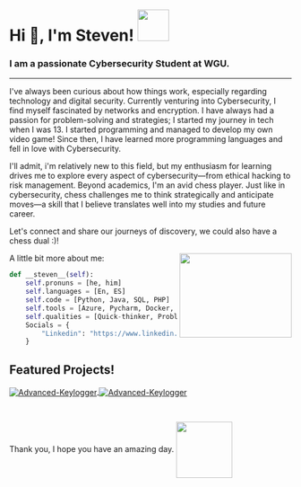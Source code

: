 <h1> Hi 👋, I'm Steven! <img src="https://media.giphy.com/media/qSsgs4IqtgEKQhxuTM/giphy.gif?cid=ecf05e47qdjasd8z0tb9pvpg5i24rxjaguxziut2tg4zja56\&ep=v1\_stickers\_search\&rid=giphy.gif\&ct=s
" width=56px></h1>

### I am a passionate Cybersecurity Student at WGU.
***

I've always been curious about how things work, especially regarding technology and digital security. Currently venturing into Cybersecurity, I find myself fascinated by networks and encryption. I have always had a passion for problem-solving and strategies; I started my journey in tech when I was 13. I started programming and managed to develop my own video game! Since then, I have learned more programming languages and fell in love with Cybersecurity.

I'll admit, i'm relatively new to this field, but my enthusiasm for learning drives me to explore every aspect of cybersecurity—from ethical hacking to risk management. Beyond academics, I'm an avid chess player. Just like in cybersecurity, chess challenges me to think strategically and anticipate moves—a skill that I believe translates well into my studies and future career.
 
Let's connect and share our journeys of discovery, we could also have a chess dual :)!

<img align="right" height="150" width="200" alt="" src="https://media.giphy.com/media/v1.Y2lkPTc5MGI3NjExdGpnenV2cXFpZHNnbTJtYWs1eHh1NG12NjZsYXBubmxmcTVkN2ZhcCZlcD12MV9naWZzX3NlYXJjaCZjdD1n/ThrM4jEi2lBxd7X2yz/giphy.gif" />


A little bit more about me:

```python
def __steven__(self):
    self.pronuns = [he, him]
    self.languages = [En, ES]
    self.code = [Python, Java, SQL, PHP]
    self.tools = [Azure, Pycharm, Docker, Github]
    self.qualities = [Quick-thinker, Problem-Solver, Adaptable, Leader, Hard-worker, Self-Driven]
    Socials = {
        "Linkedin": "https://www.linkedin.com/in/cybergon/"
    }
```
## Featured Projects!


<a href="https://github.com/CyberG00n/AdvancedKeylogger">
  <img align="center" src="https://github-readme-stats.vercel.app/api/pin/?username=CyberG00n&repo=AdvancedKeylogger&show_icons=true&line_height=27&title_color=6aa6f8&text_color=8a919a&icon_color=6aa6f8&bg_color=22272e" alt="Advanced-Keylogger" />
</a>
<a href="https://github.com/CyberG00n/FailedRDP-Mapping">
  <img align="center" src="https://github-readme-stats.vercel.app/api/pin/?username=CyberG00n&repo=FailedRDP-Mapping&show_icons=true&line_height=27&title_color=6aa6f8&text_color=8a919a&icon_color=6aa6f8&bg_color=22272e" alt="Advanced-Keylogger" />
</a>
<pre>

</pre>
Thank you, I hope you have an amazing day. <img src="https://media.giphy.com/media/vmGjjH1XOjViEfbBfZ/giphy.gif?cid=790b7611slu7k811bk8cu7wzfrw38d1ietzip4pe5ot951dk\&ep=v1\_stickers\_search\&rid=giphy.gif\&ct=s
" width="100px" align="center">


